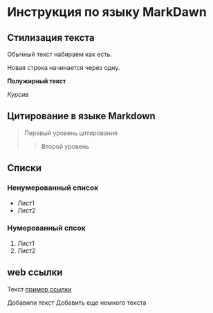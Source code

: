 # Инструкция по языку MarkDawn

## Стилизация текста
Обычный текст набираем как есть.

Новая строка начинается через одну.

**Полужирный текст**

*Курсив*

## Цитирование в  языке Markdown
> Перевый уровень цитирования
>> Второй уровень

## Списки
### Ненумерованный список
* Лист1
* Лист2

### Нумерованный спсок
1. Лист1
2. Лист2

## web ссылки
Текст [пример ссылки]("http.example.com" "Всплывающая подсказка")

Добавили текст
Добавить еще немного текста